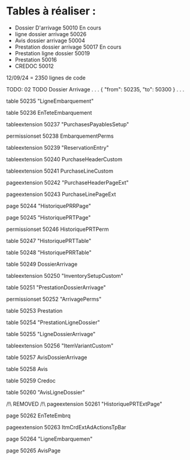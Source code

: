 # Tables à réaliser : 

 - Dossier D'arrivage 50010 En cours
 - ligne dossier arrivage 50026
 - Avis dossier arrivage 50004
 - Prestation dossier arrivage 50017 En cours
 - Prestation ligne dossier 50019
 - Prestation 50016
 - CREDOC 50012

12/09/24 = 2350 lignes de code

TODO: 02 TODO Dossier Arrivage
 . . .
 {
      "from": 50235,
      "to": 50300
    }
 . . .

 table 50235 "LigneEmbarquement"

 table 50236 EnTeteEmbarquement

 tableextension 50237 "PurchasesPayablesSetup"

 permissionset 50238 EmbarquementPerms

 tableextension 50239 "ReservationEntry"

 tableextension 50240 PurchaseHeaderCustom

 tableextension 50241 PurchaseLineCustom

 pageextension 50242 "PurchaseHeaderPageExt"

 pageextension 50243 PurchaseLinePageExt

 page 50244 "HistoriquePRRPage"

 page 50245 "HistoriquePRTPage"

 permissionset 50246 HistoriquePRTPerm

 table 50247 "HistoriquePRTTable"

 table 50248 "HistoriquePRRTable"

 table 50249 DossierArrivage

 tableextension 50250 "InventorySetupCustom"

 table 50251 "PrestationDossierArrivage"

 permissionset 50252 "ArrivagePerms"

 table 50253 Prestation

 table 50254 "PrestationLigneDossier"

 table 50255 "LigneDossierArrivage"

 tableextension 50256 "ItemVariantCustom"

 table 50257 AvisDossierArrivage 

 table 50258 Avis

 table 50259 Credoc

 table 50260 "AvisLigneDossier"

 /!\ REMOVED /!\ pageextension 50261 "HistoriquePRTExtPage"

 page 50262 EnTeteEmbrq

 pageextension 50263 ItmCrdExtAdActionsTpBar

 page 50264 "LigneEmbarquemen"

 page 50265 AvisPage





